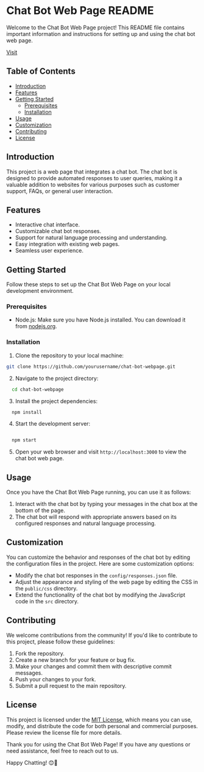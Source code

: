 # Chat Bot Web Page README

Welcome to the Chat Bot Web Page project! This README file contains important information and instructions for setting up and using the chat bot web page.


[ Visit ](https://carla-chatbot.vercel.app/)


## Table of Contents

- [Introduction](#introduction)
- [Features](#features)
- [Getting Started](#getting-started)
  - [Prerequisites](#prerequisites)
  - [Installation](#installation)
- [Usage](#usage)
- [Customization](#customization)
- [Contributing](#contributing)
- [License](#license)

## Introduction

This project is a web page that integrates a chat bot. The chat bot is designed to provide automated responses to user queries, making it a valuable addition to websites for various purposes such as customer support, FAQs, or general user interaction.

## Features

- Interactive chat interface.
- Customizable chat bot responses.
- Support for natural language processing and understanding.
- Easy integration with existing web pages.
- Seamless user experience.

## Getting Started

Follow these steps to set up the Chat Bot Web Page on your local development environment.

### Prerequisites

- Node.js: Make sure you have Node.js installed. You can download it from [nodejs.org](https://nodejs.org/).

### Installation

1. Clone the repository to your local machine:

```bash
git clone https://github.com/yourusername/chat-bot-webpage.git
```

2. Navigate to the project directory:

```bash
  cd chat-bot-webpage
```
3. Install the project dependencies:

 ```bash
   npm install
 
  ```

4. Start the development server:

```bash

  npm start

```


5. Open your web browser and visit `http://localhost:3000` to view the chat bot web page.

## Usage

Once you have the Chat Bot Web Page running, you can use it as follows:

1. Interact with the chat bot by typing your messages in the chat box at the bottom of the page.
2. The chat bot will respond with appropriate answers based on its configured responses and natural language processing.

## Customization

You can customize the behavior and responses of the chat bot by editing the configuration files in the project. Here are some customization options:

- Modify the chat bot responses in the `config/responses.json` file.
- Adjust the appearance and styling of the web page by editing the CSS in the `public/css` directory.
- Extend the functionality of the chat bot by modifying the JavaScript code in the `src` directory.

## Contributing

We welcome contributions from the community! If you'd like to contribute to this project, please follow these guidelines:

1. Fork the repository.
2. Create a new branch for your feature or bug fix.
3. Make your changes and commit them with descriptive commit messages.
4. Push your changes to your fork.
5. Submit a pull request to the main repository.

## License

This project is licensed under the [MIT License](LICENSE), which means you can use, modify, and distribute the code for both personal and commercial purposes. Please review the license file for more details.

Thank you for using the Chat Bot Web Page! If you have any questions or need assistance, feel free to reach out to us.

Happy Chatting! 😊🤖



